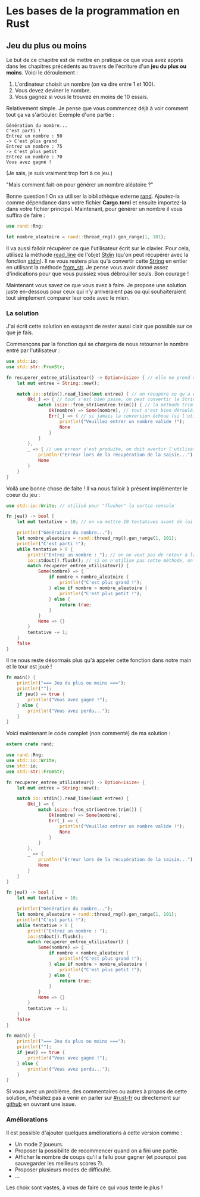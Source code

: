 # Les bases de la programmation en Rust
## Jeu du plus ou moins

Le but de ce chapitre est de mettre en pratique ce que vous avez appris dans les chapitres précédents au travers de l'écriture d'un __jeu du plus ou moins__. Voici le déroulement :

1. L'ordinateur choisit un nombre (on va dire entre 1 et 100).
2. Vous devez deviner le nombre.
3. Vous gagnez si vous le trouvez en moins de 10 essais.

Relativement simple. Je pense que vous commencez déjà à voir comment tout ça va s'articuler. Exemple d'une partie :

```Shell
Génération du nombre...
C'est parti !
Entrez un nombre : 50
-> C'est plus grand
Entrez un nombre : 75
-> C'est plus petit
Entrez un nombre : 70
Vous avez gagné !
```

(Je sais, je suis vraiment trop fort à ce jeu.)

"Mais comment fait-on pour générer un nombre aléatoire ?"

Bonne question ! On va utiliser la bibliothèque externe [rand](https://crates.io/crates/rand). Ajoutez-la comme dépendance dans votre fichier __Cargo.toml__ et ensuite importez-la dans votre fichier principal. Maintenant, pour générer un nombre il vous suffira de faire :

```Rust
use rand::Rng;

let nombre_aleatoire = rand::thread_rng().gen_range(1, 101);
```

Il va aussi falloir récupérer ce que l'utilisateur écrit sur le clavier. Pour cela, utilisez la méthode [read_line](https://doc.rust-lang.org/stable/std/io/struct.Stdin.html#method.read_line) de l'objet [Stdin](https://doc.rust-lang.org/stable/std/io/struct.Stdin.html) (qu'on peut récupérer avec la fonction [stdin](https://doc.rust-lang.org/stable/std/io/fn.stdin.html)). Il ne vous restera plus qu'à convertir cette [String](https://doc.rust-lang.org/stable/std/string/struct.String.html) en entier en utilisant la méthode [from_str](https://doc.rust-lang.org/stable/std/str/trait.FromStr.html#tymethod.from_str). Je pense vous avoir donné assez d'indications pour que vous puissiez vous débrouiller seuls. Bon courage !

Maintenant vous savez ce que vous avez à faire. Je propose une solution juste en-dessous pour ceux qui n'y arriveraient pas ou qui souhaiteraient tout simplement comparer leur code avec le mien.

### La solution

J'ai écrit cette solution en essayant de rester aussi clair que possible sur ce que je fais.

Commençons par la fonction qui se chargera de nous retourner le nombre entré par l'utilisateur :

```Rust
use std::io;
use std::str::FromStr;

fn recuperer_entree_utilisateur() -> Option<isize> { // elle ne prend rien en entrée et retourne un Option<isize> (dans le cas où ça ne fonctionnerait pas)
    let mut entree = String::new();

    match io::stdin().read_line(&mut entree) { // on récupère ce qu'a entré l'utilisateur dans la variable entree
        Ok(_) => { // tout s'est bien passé, on peut convertir la String en entier
            match isize::from_str(&entree.trim()) { // la méthode trim enlève tous les caractères "blancs" en début et fin de chaîne 
                Ok(nombre) => Some(nombre), // tout s'est bien déroulé, on retourne donc le nombre
                Err(_) => { // si jamais la conversion échoue (si l'utilisateur n'a pas rentré un nombre valide), on retourne None
                    println!("Veuillez entrer un nombre valide !");
                    None
                }
            }
        },
        _ => { // une erreur s'est produite, on doit avertir l'utilisateur !
            println!("Erreur lors de la récupération de la saisie...");
            None
        }
    }
}
```

Voilà une bonne chose de faite ! Il va nous falloir à présent implémenter le coeur du jeu :

```Rust
use std::io::Write; // utilisé pour "flusher" la sortie console

fn jeu() -> bool {
    let mut tentative = 10; // on va mettre 10 tentatives avant de lui dire qu'il a perdu

    println!("Génération du nombre...");
    let nombre_aleatoire = rand::thread_rng().gen_range(1, 101);
    println!("C'est parti !");
    while tentative > 0 {
        print!("Entrez un nombre : "); // on ne veut pas de retour à la ligne !
        io::stdout().flush(); // si on n'utilise pas cette méthode, on ne verra pas l'affichage de print! tout de suite
        match recuperer_entree_utilisateur() {
            Some(nombre) => {
                if nombre < nombre_aleatoire {
                    println!("C'est plus grand !");
                } else if nombre > nombre_aleatoire {
                    println!("C'est plus petit !");
                } else {
                    return true;
                }
            }
            None => {}
        }
        tentative -= 1;
    }
    false
}
```

Il ne nous reste désormais plus qu'à appeler cette fonction dans notre main et le tour est joué !

```Rust
fn main() {
    println!("=== Jeu du plus ou moins ===");
    println!("");
    if jeu() == true {
        println!("Vous avez gagné !");
    } else {
        println!("Vous avez perdu...");
    }
}
```

Voici maintenant le code complet (non commenté) de ma solution :

```Rust
extern crate rand;

use rand::Rng;
use std::io::Write;
use std::io;
use std::str::FromStr;

fn recuperer_entree_utilisateur() -> Option<isize> {
    let mut entree = String::new();

    match io::stdin().read_line(&mut entree) {
        Ok(_) => {
            match isize::from_str(&entree.trim()) {
                Ok(nombre) => Some(nombre),
                Err(_) => {
                    println!("Veuillez entrer un nombre valide !");
                    None
                }
            }
        },
        _ => {
            println!("Erreur lors de la récupération de la saisie...");
            None
        }
    }
}

fn jeu() -> bool {
    let mut tentative = 10;

    println!("Génération du nombre...");
    let nombre_aleatoire = rand::thread_rng().gen_range(1, 101);
    println!("C'est parti !");
    while tentative > 0 {
        print!("Entrez un nombre : ");
        io::stdout().flush();
        match recuperer_entree_utilisateur() {
            Some(nombre) => {
                if nombre < nombre_aleatoire {
                    println!("C'est plus grand !");
                } else if nombre > nombre_aleatoire {
                    println!("C'est plus petit !");
                } else {
                    return true;
                }
            }
            None => {}
        }
        tentative -= 1;
    }
    false
}

fn main() {
    println!("=== Jeu du plus ou moins ===");
    println!("");
    if jeu() == true {
        println!("Vous avez gagné !");
    } else {
        println!("Vous avez perdu...");
    }
}
```

Si vous avez un problème, des commentaires ou autres à propos de cette solution, n'hésitez pas à venir en parler sur [#rust-fr](https://chat.mibbit.com/?server=irc.mozilla.org&channel=%23rust-fr) ou directement sur [github](https://github.com/GuillaumeGomez/tuto-rust-fr) en ouvrant une issue.

### Améliorations

Il est possible d'ajouter quelques améliorations à cette version comme :

 * Un mode 2 joueurs.
 * Proposer la possibilité de recommencer quand on a fini une partie.
 * Afficher le nombre de coups qu'il a fallu pour gagner (et pourquoi pas sauvegarder les meilleurs scores ?).
 * Proposer plusieurs modes de difficulté.
 * ...

Les choix sont vastes, à vous de faire ce qui vous tente le plus !
